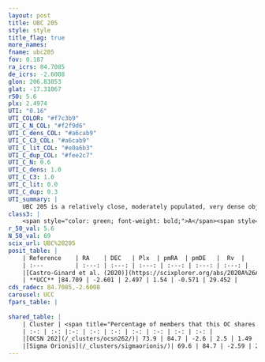 ```yaml
---
layout: post
title: UBC 205
style: style
title_flag: true
more_names: 
fname: ubc205
fov: 0.187
ra_icrs: 84.7085
de_icrs: -2.6008
glon: 206.83053
glat: -17.31067
r50: 5.6
plx: 2.4974
UTI: "0.16"
UTI_COLOR: "#f7c3b9"
UTI_C_N_COL: "#f2f9d6"
UTI_C_dens_COL: "#a6cab9"
UTI_C_C3_COL: "#a6cab9"
UTI_C_lit_COL: "#e0a6b3"
UTI_C_dup_COL: "#fee2c7"
UTI_C_N: 0.6
UTI_C_dens: 1.0
UTI_C_C3: 1.0
UTI_C_lit: 0.0
UTI_C_dup: 0.3
UTI_summary: |
    UBC 205 is a relatively close, moderately populated, very dense object of very high C3 quality. It is rarely studied in the literature.<br><br><span style="color: #99180f; font-weight: bold;">Warning: </span>This is possibly a duplicated object, which shares a significant percentage of members with at least one previously reported entry.
class3: |
    <span style="color: green; font-weight: bold;">A</span><span style="color: green; font-weight: bold;">A</span>
r_50_val: 5.6
N_50_val: 69
scix_url: UBC%20205
posit_table: |
    | Reference    | RA    | DEC   | Plx  | pmRA  | pmDE   |  Rv  |
    | :---         | :---: | :---: | :---: | :---: | :---: | :---: |
    |[Castro-Ginard et al. (2020)](https://scixplorer.org/abs/2020A%26A...635A..45C) | 84.766 | -2.573 | 2.482 | 1.617 | -0.522 | -- |
    | **UCC** |84.709 | -2.601 | 2.497 | 1.54 | -0.571 | 29.452 | 
cds_radec: 84.7085,-2.6008
carousel: UCC
fpars_table: |
    
shared_table: |
    | Cluster | <span title="Percentage of members that this OC shares with the ones listed">%</span>   | RA   | DEC   | Plx   | pmRA  | pmDE  | Rv | UTI |
    | :-: | :-: |:-: | :-: | :-: | :-: | :-: | :-: | :-: |
    |[OCSN 262](/_clusters/ocsn262/)| 73.9 | 84.7 | -2.6 | 2.5 | 1.49 | -0.6 | 28.99 |0.01 |
    |[Sigma Orionis](/_clusters/sigmaorionis/)| 69.6 | 84.7 | -2.59 | 2.5 | 1.49 | -0.58 | 28.99 |0.82 |
---
```

